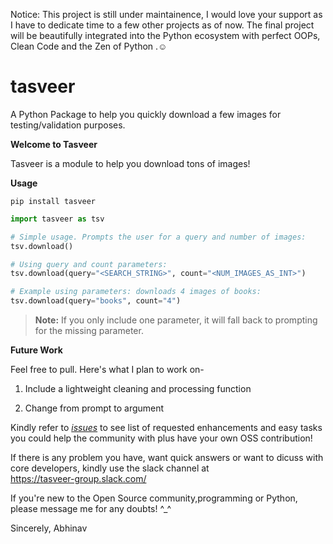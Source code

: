 Notice: This project is still under maintainence, I would love your support as I have to dedicate time to a few other projects as of now. The final project will be beautifully integrated into the Python ecosystem with perfect OOPs, Clean Code and the Zen of Python .☺

# tasveer
A Python Package to help you quickly download a few images for testing/validation purposes.

**Welcome to Tasveer**

Tasveer is a module to help you download tons of images!

**Usage**

```
pip install tasveer
```
```python
import tasveer as tsv

# Simple usage. Prompts the user for a query and number of images:
tsv.download()

# Using query and count parameters:
tsv.download(query="<SEARCH_STRING>", count="<NUM_IMAGES_AS_INT>")

# Example using parameters: downloads 4 images of books:
tsv.download(query="books", count="4")
```
>**Note:** If you only include one parameter, it will fall back to prompting for the missing parameter. 


**Future Work**

Feel free to pull. Here's what I plan to work on-

1. Include a lightweight cleaning and processing function

2. Change from prompt to argument

Kindly refer to <a href="https://github.com/AbhinavMir/tasveer/issues"><i>issues</i></a> to see list of requested enhancements and easy tasks you could help the community with plus have your own OSS contribution!

If there is any problem you have, want quick answers or want to dicuss with core developers, kindly use the slack channel at <br> https://tasveer-group.slack.com/

If you're new to the Open Source community,programming or Python, please message me for any doubts! ^_^

Sincerely,
Abhinav
   
